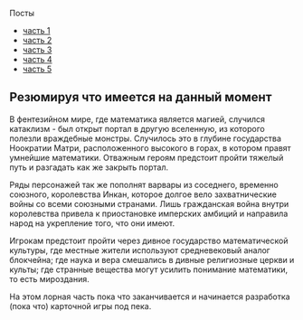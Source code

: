 Посты

- [часть 1](http://joyreactor.cc/post/5156500)
- [часть 2](http://joyreactor.cc/post/5159286)
- [часть 3](http://joyreactor.cc/post/5166195)
- [часть 4](http://joyreactor.cc/post/5168911)
- [часть 5](http://joyreactor.cc/post/5173236)

## Резюмируя что имеется на данный момент

В фентезийном мире, где математика является магией, случился катаклизм - был
открыт портал в другую вселенную, из которого полезли враждебные монстры.
Случилось это в глубине государства Ноократии Матри, расположенного высокого в
горах, в котором правят умнейшие математики. Отважным героям предстоит пройти
тяжелый путь и разгадать как же закрыть портал.

Ряды персонажей так же пополнят варвары из соседнего, временно союзного,
королевства Инкан, которое долгое вело захватнические войны со всеми союзными
странами. Лишь гражданская война внутри королевства привела к приостановке
имперских амбиций и направила народ на укрепление того, что они имеют.

Игрокам предстоит пройти через дивное государство математической культуры, где
местные жители используют средневековый аналог блокчейна; где наука и вера
смешались в дивные религиозные церкви и культы; где странные вещества могут
усилить понимание математики, то есть мироздания.

На этом лорная часть пока что заканчивается и начинается разработка (пока что)
карточной игры под пека.
